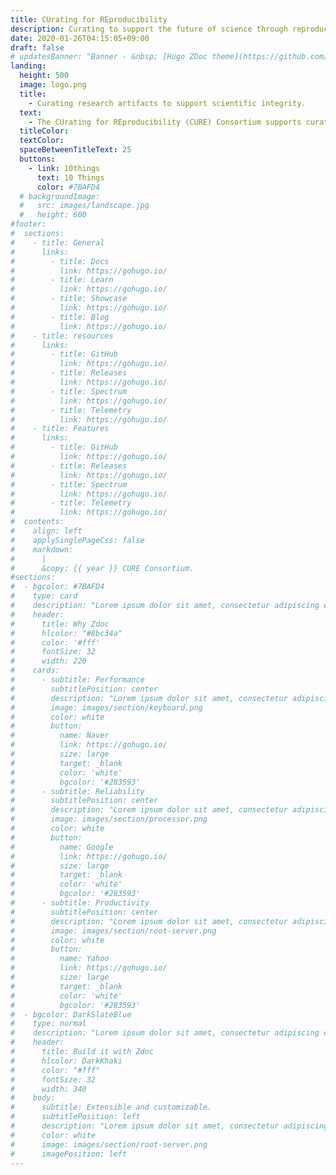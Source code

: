 ```yaml
---
title: CUrating for REproducibility
description: Curating to support the future of science through reproducible research
date: 2020-01-26T04:15:05+09:00
draft: false
# updatesBanner: "Banner - &nbsp; [Hugo ZDoc theme](https://github.com/zzossig/hugo-theme-zdoc) &nbsp; just arrived"
landing:
  height: 500
  image: logo.png
  title:
    - Curating research artifacts to support scientific integrity.
  text:
    - The CUrating for REproducibility (CURE) Consortium supports curation of research data and review of code and associated digital scholarly objects for the purpose of facilitating the digital preservation of the evidence-base necessary for future understanding, evaluation, and reproducibility of scientific claims.
  titleColor:
  textColor:
  spaceBetweenTitleText: 25
  buttons:
    - link: 10things
      text: 10 Things
      color: #7BAFD4
  # backgroundImage: 
  #   src: images/landscape.jpg
  #   height: 600
#footer:
#  sections:
#    - title: General
#      links:
#        - title: Docs
#          link: https://gohugo.io/
#        - title: Learn
#          link: https://gohugo.io/
#        - title: Showcase
#          link: https://gohugo.io/
#        - title: Blog
#          link: https://gohugo.io/
#    - title: resources
#      links:
#        - title: GitHub
#          link: https://gohugo.io/
#        - title: Releases
#          link: https://gohugo.io/
#        - title: Spectrum
#          link: https://gohugo.io/
#        - title: Telemetry
#          link: https://gohugo.io/
#    - title: Features
#      links:
#        - title: GitHub
#          link: https://gohugo.io/
#        - title: Releases
#          link: https://gohugo.io/
#        - title: Spectrum
#          link: https://gohugo.io/
#        - title: Telemetry
#          link: https://gohugo.io/
#  contents: 
#    align: left
#    applySinglePageCss: false
#    markdown:
#      |
#      &copy; {{ year }} CURE Consortium.
#sections:
#  - bgcolor: #7BAFD4
#    type: card
#    description: "Lorem ipsum dolor sit amet, consectetur adipiscing elit. Fusce id eleifend erat. Integer eget mattis augue. Suspendisse semper laoreet tortor sed convallis. Nulla ac euismod lorem"
#    header: 
#      title: Why Zdoc
#      hlcolor: "#8bc34a"
#      color: '#fff'
#      fontSize: 32
#      width: 220
#    cards:
#      - subtitle: Performance
#        subtitlePosition: center
#        description: "Lorem ipsum dolor sit amet, consectetur adipiscing elit. Fusce id eleifend erat. Integer eget mattis augue."
#        image: images/section/keyboard.png
#        color: white
#        button: 
#          name: Naver
#          link: https://gohugo.io/
#          size: large
#          target: _blank
#          color: 'white'
#          bgcolor: '#283593'
#      - subtitle: Reliability
#        subtitlePosition: center
#        description: "Lorem ipsum dolor sit amet, consectetur adipiscing elit. Fusce id eleifend erat. Integer eget mattis augue. Suspendisse semper laoreet tortor sed convallis. Nulla ac euismod lorem"
#        image: images/section/processor.png
#        color: white
#        button: 
#          name: Google
#          link: https://gohugo.io/
#          size: large
#          target: _blank
#          color: 'white'
#          bgcolor: '#283593'
#      - subtitle: Productivity
#        subtitlePosition: center
#        description: "Lorem ipsum dolor sit amet, consectetur adipiscing elit. Fusce id eleifend erat. Integer eget mattis augue. Suspendisse semper laoreet tortor sed convallis. Nulla ac euismod lorem"
#        image: images/section/root-server.png
#        color: white
#        button: 
#          name: Yahoo
#          link: https://gohugo.io/
#          size: large
#          target: _blank
#          color: 'white'
#          bgcolor: '#283593'
#  - bgcolor: DarkSlateBlue
#    type: normal
#    description: "Lorem ipsum dolor sit amet, consectetur adipiscing elit. Fusce id eleifend erat. Integer eget mattis augue. Suspendisse semper laoreet tortor sed convallis. Nulla ac euismod lorem"
#    header:
#      title: Build it with Zdoc
#      hlcolor: DarkKhaki
#      color: "#fff"
#      fontSize: 32
#      width: 340
#    body:
#      subtitle: Extensible and customizable.
#      subtitlePosition: left
#      description: "Lorem ipsum dolor sit amet, consectetur adipiscing elit. Fusce id eleifend erat. Integer eget mattis augue. Suspendisse semper laoreet tortor sed convallis. Nulla ac euismod lorem"
#      color: white
#      image: images/section/root-server.png
#      imagePosition: left
---
```

